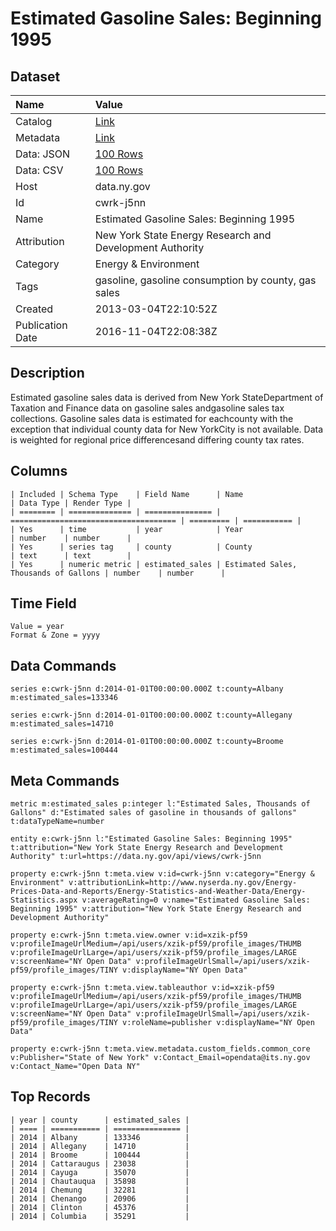 # Estimated Gasoline Sales: Beginning 1995

## Dataset

| Name | Value |
| :--- | :---- |
| Catalog | [Link](https://catalog.data.gov/dataset/estimated-gasoline-sales-thousands-of-gallons-beginning-1995) |
| Metadata | [Link](https://data.ny.gov/api/views/cwrk-j5nn) |
| Data: JSON | [100 Rows](https://data.ny.gov/api/views/cwrk-j5nn/rows.json?max_rows=100) |
| Data: CSV | [100 Rows](https://data.ny.gov/api/views/cwrk-j5nn/rows.csv?max_rows=100) |
| Host | data.ny.gov |
| Id | cwrk-j5nn |
| Name | Estimated Gasoline Sales: Beginning 1995 |
| Attribution | New York State Energy Research and Development Authority |
| Category | Energy & Environment |
| Tags | gasoline, gasoline consumption by county, gas sales |
| Created | 2013-03-04T22:10:52Z |
| Publication Date | 2016-11-04T22:08:38Z |

## Description

Estimated gasoline sales data is derived from New York StateDepartment of Taxation and Finance data on gasoline sales andgasoline sales tax collections. Gasoline sales data is estimated for eachcounty with the exception that individual county data for New YorkCity is not available. Data is weighted for regional price differencesand differing county tax rates.

## Columns

```ls
| Included | Schema Type    | Field Name      | Name                                  | Data Type | Render Type |
| ======== | ============== | =============== | ===================================== | ========= | =========== |
| Yes      | time           | year            | Year                                  | number    | number      |
| Yes      | series tag     | county          | County                                | text      | text        |
| Yes      | numeric metric | estimated_sales | Estimated Sales, Thousands of Gallons | number    | number      |
```

## Time Field

```ls
Value = year
Format & Zone = yyyy
```

## Data Commands

```ls
series e:cwrk-j5nn d:2014-01-01T00:00:00.000Z t:county=Albany m:estimated_sales=133346

series e:cwrk-j5nn d:2014-01-01T00:00:00.000Z t:county=Allegany m:estimated_sales=14710

series e:cwrk-j5nn d:2014-01-01T00:00:00.000Z t:county=Broome m:estimated_sales=100444
```

## Meta Commands

```ls
metric m:estimated_sales p:integer l:"Estimated Sales, Thousands of Gallons" d:"Estimated sales of gasoline in thousands of gallons" t:dataTypeName=number

entity e:cwrk-j5nn l:"Estimated Gasoline Sales: Beginning 1995" t:attribution="New York State Energy Research and Development Authority" t:url=https://data.ny.gov/api/views/cwrk-j5nn

property e:cwrk-j5nn t:meta.view v:id=cwrk-j5nn v:category="Energy & Environment" v:attributionLink=http://www.nyserda.ny.gov/Energy-Prices-Data-and-Reports/Energy-Statistics-and-Weather-Data/Energy-Statistics.aspx v:averageRating=0 v:name="Estimated Gasoline Sales: Beginning 1995" v:attribution="New York State Energy Research and Development Authority"

property e:cwrk-j5nn t:meta.view.owner v:id=xzik-pf59 v:profileImageUrlMedium=/api/users/xzik-pf59/profile_images/THUMB v:profileImageUrlLarge=/api/users/xzik-pf59/profile_images/LARGE v:screenName="NY Open Data" v:profileImageUrlSmall=/api/users/xzik-pf59/profile_images/TINY v:displayName="NY Open Data"

property e:cwrk-j5nn t:meta.view.tableauthor v:id=xzik-pf59 v:profileImageUrlMedium=/api/users/xzik-pf59/profile_images/THUMB v:profileImageUrlLarge=/api/users/xzik-pf59/profile_images/LARGE v:screenName="NY Open Data" v:profileImageUrlSmall=/api/users/xzik-pf59/profile_images/TINY v:roleName=publisher v:displayName="NY Open Data"

property e:cwrk-j5nn t:meta.view.metadata.custom_fields.common_core v:Publisher="State of New York" v:Contact_Email=opendata@its.ny.gov v:Contact_Name="Open Data NY"
```

## Top Records

```ls
| year | county      | estimated_sales | 
| ==== | =========== | =============== | 
| 2014 | Albany      | 133346          | 
| 2014 | Allegany    | 14710           | 
| 2014 | Broome      | 100444          | 
| 2014 | Cattaraugus | 23038           | 
| 2014 | Cayuga      | 35070           | 
| 2014 | Chautauqua  | 35898           | 
| 2014 | Chemung     | 32281           | 
| 2014 | Chenango    | 20906           | 
| 2014 | Clinton     | 45376           | 
| 2014 | Columbia    | 35291           | 
```